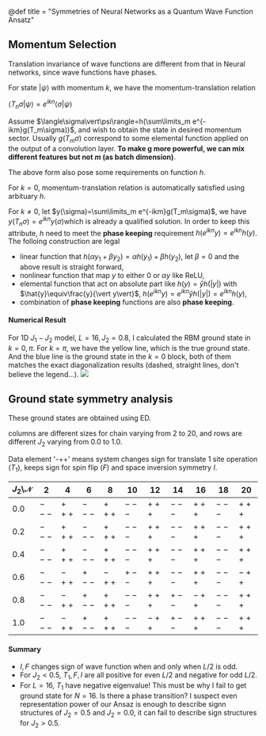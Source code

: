 @def title = "Symmetries of Neural Networks as a Quantum Wave Function Ansatz"

## Momentum Selection
Translation invariance of wave functions are different from that in Neural networks,
since wave functions have phases.

For state $\vert\psi\rangle$ with momentum $k$, we have the momentum-translation relation

$\langle T_n\sigma\vert\psi\rangle=e^{ikn}\langle \sigma\vert\psi\rangle$

Assume $\langle\sigma\vert\psi\rangle=h(\sum\limits_m e^{-ikm}g(T_m\sigma))$, and wish to obtain the state in desired momentum sector. Usually $g(T_m\sigma)$ correspond to some elemental function applied on the output of a convolution layer. **To make g more powerful, we can mix different features but not $m$ (as batch dimension)**.



The above form also pose some requirements on function $h$.

For $k=0$,  momentum-translation relation is automatically satisfied using arbituary $h$.

For $k\neq0​$, let $y(\sigma)=\sum\limits_m e^{-ikm}g(T_m\sigma)​$, we have $y(T_n\sigma)=e^{ikn}y(\sigma)​$ which is already a qualified solution. In order to keep this attribute, $h​$ need to meet the **phase keeping** requirement $h(e^{ikn}y)=e^{ikn}h(y)​$. The folloing construction are legal

* linear function that $h(\alpha y_1+\beta y_2)=\alpha h(y_1)+\beta h(y_2)$, let $\beta=0$ and the above result is straight forward,
* nonlinear function that map $y$ to either $0$ or $\alpha y$ like ReLU,
* elemental function that act on absolute part like $h(y)=\hat{y}h(\vert y\vert)$ with $\hat{y}\equiv\frac{y}{\vert y\vert}$, $h(e^{ikn}y)=e^{ikn}\hat{y} h(\vert y\vert)=e^{ikn}h(y)$,
* combination of **phase keeping** functions are also **phase keeping**.

#### Numerical Result
For 1D $J_1-J_2$ model, $L=16, J_2=0.8$, I calculated the RBM ground state in $k=0,\pi$.
For $k=\pi$, we have the yellow line, which is the true ground state.
And the blue line is the ground state in the $k=0$ block, both of them matches the exact diagonalization results (dashed, straight lines, don't believe the legend...).
![](/assets/images/mselection.png)


## Ground state symmetry analysis

These ground states are obtained using ED. 

columns are different sizes for chain varying from $2$ to $20$, and rows are different $J_2$ varying from $0.0$ to $1.0$.

Data element '-++'  means system changes sign for translate 1 site operation ($T_1$), keeps sign for spin flip ($F$) and space inversion symmetry $I$.

| $J_2$\\$\mathcal{N}$ | 2     | 4     | 6     | 8     | 10    | 12    | 14    | 16    | 18    | 20    |
| -------------------- | ----- | ----- | ----- | ----- | ----- | ----- | ----- | ----- | ----- | ----- |
| 0.0                  | $---$ | $+++$ | $---$ | $+++$ | $---$ | $+++$ | $---$ | $+++$ | $---$ | $+++$ |
| 0.2                  | $---$ | $+++$ | $---$ | $+++$ | $---$ | $+++$ | $---$ | $+++$ | $---$ | $+++$ |
| 0.4                  | $---$ | $+++$ | $---$ | $+++$ | $---$ | $+++$ | $---$ | $+++$ | $---$ | $+++$ |
| 0.6                  | $---$ | $-++$ | $+--$ | $-++$ | $+--$ | $+++$ | $---$ | $+++$ | $---$ | $-++$ |
| 0.8                  | $---$ | $-++$ | $+--$ | $+++$ | $---$ | $+++$ | $+--$ | $-++$ | $---$ | $+++$ |
| 1.0                  | $---$ | $-++$ | $+--$ | $+++$ | $---$ | $-++$ | $+--$ | $+++$ | $---$ | $+++$ |

#### Summary

* $I,F$ changes sign of wave function when and only when $L/2$ is odd.
* For $J_2<0.5$, $T_1, F, I$ are all positive for even $L/2$ and negative for odd $L/2$.
* For $L=16$, $T_1$ have negative eigenvalue! This must be why I fail to get ground state for $N=16$. Is there a phase transition? I suspect even representation power of our Ansaz is enough to describe signn structures of $J_2=0.5$ and $J_2=0.0$, it can fail to describe sign structures for $J_2>0.5$.


